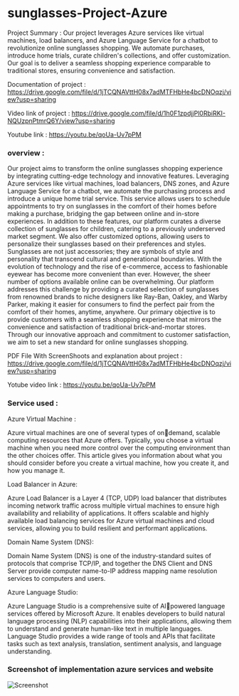 
# sunglasses-Project-Azure

Project Summary : Our project leverages Azure services like virtual machines, load balancers, and Azure Language Service for a chatbot to revolutionize online sunglasses shopping. We automate purchases, introduce home trials, curate children's collections, and offer customization. Our goal is to deliver a seamless shopping experience comparable to traditional stores, ensuring convenience and satisfaction.

Documentation of project : https://drive.google.com/file/d/1jTCQNAVttH08x7adMTFHbHe4bcDNOqzj/view?usp=sharing

Video link of project : https://drive.google.com/file/d/1h0F1zpdjjPl0RbiRKI-NQUzpnPtmrQ6Y/view?usp=sharing

Youtube link : https://youtu.be/qoUa-Uv7pPM


### overview :

Our project aims to transform the online sunglasses shopping experience by integrating cutting-edge technology and innovative features. Leveraging Azure services like virtual machines, load balancers, DNS zones, and Azure Language Service for a chatbot, we automate the purchasing process and introduce a unique home trial service. This service allows users to schedule appointments to try on sunglasses in the comfort of their homes before making a purchase, bridging the gap between online and in-store experiences.
In addition to these features, our platform curates a diverse collection of sunglasses for children, catering to a previously underserved market segment. We also offer customized options, allowing users to personalize their sunglasses based on their preferences and styles.
Sunglasses are not just accessories; they are symbols of style and personality that transcend cultural and generational boundaries. With the evolution of technology and the rise of e-commerce, access to fashionable eyewear has become more convenient than ever. However, the sheer number of options available online can be overwhelming. Our platform addresses this challenge by providing a curated selection of sunglasses from renowned brands to niche designers like Ray-Ban, Oakley, and Warby Parker, making it easier for consumers to find the perfect pair from the comfort of their homes, anytime, anywhere.
Our primary objective is to provide customers with a seamless shopping experience that mirrors the convenience and satisfaction of traditional brick-and-mortar stores. Through our innovative approach and commitment to customer satisfaction, we aim to set a new standard for online sunglasses shopping.
 
 PDF File With ScreenShoots and explanation about project : https://drive.google.com/file/d/1jTCQNAVttH08x7adMTFHbHe4bcDNOqzj/view?usp=sharing

 Yotube video link : https://youtu.be/qoUa-Uv7pPM

 
### Service used :

Azure Virtual Machine :

Azure virtual machines are one of several types of ondemand, scalable computing resources that Azure offers. 
Typically, you choose a virtual machine when you need more 
control over the computing environment than the other 
choices offer. This article gives you information about what 
you should consider before you create a virtual machine, 
how you create it, and how you manage it.

Load Balancer in Azure:

Azure Load Balancer is a Layer 4 (TCP, UDP) load balancer 
that distributes incoming network traffic across multiple 
virtual machines to ensure high availability and reliability of 
applications. It offers scalable and highly available load 
balancing services for Azure virtual machines and cloud 
services, allowing you to build resilient and performant 
applications.

Domain Name System (DNS): 

Domain Name System (DNS) is one of the industry-standard 
suites of protocols that comprise TCP/IP, and together the 
DNS Client and DNS Server provide computer name-to-IP 
address mapping name resolution services to computers and 
users. 

Azure Language Studio:

Azure Language Studio is a comprehensive suite of AIpowered language services offered by Microsoft Azure. It 
enables developers to build natural language processing 
(NLP) capabilities into their applications, allowing them to 
understand and generate human-like text in multiple 
languages. Language Studio provides a wide range of tools 
and APIs that facilitate tasks such as text analysis, 
translation, sentiment analysis, and language understanding.


### Screenshot of implementation azure services and website
![Screenshot]("https://drive.google.com/file/d/1Rah8IssA9Mw-aAZLhSq9UFJ1LcuUCrkU/view?usp=sharing")
